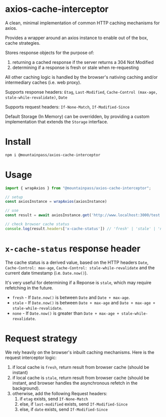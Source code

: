 # axios-cache-interceptor

A clean, minimal implementation of common HTTP caching mechanisms for axios.

Provides a wrapper around an axios instance to enable out of the box, cache strategies.

Stores response objects for the purpose of:

1. returning a cached response if the server returns a 304 Not Modified
1. determining if a response is fresh or stale when re-requesting

All other caching logic is handled by the browser's nativing caching and/or intermediary caches (i.e. web proxy).

Supports response headers: `Etag`, `Last-Modified`, `Cache-Control (max-age, stale-while-revalidate)`, `Date`

Supports request headers: `If-None-Match`, `If-Modified-Since`

Default Storage (In Memory) can be overridden, by providing a custom implementation that extends the `Storage` interface.

# Install

```sh
npm i @mountainpass/axios-cache-interceptor
```

# Usage

```javascript
import { wrapAxios } from "@mountainpass/axios-cache-interceptor";

// setup
const axiosInstance = wrapAxios(axiosInstance)

// use
const result = await axiosInstance.get('http://www.localhost:3000/test')

// check browser cache status
console.log(result.headers['x-cache-status']) // 'fresh' | 'stale' | 'none'
```

# `x-cache-status` response header

The cache status is a derived value, based on the HTTP headers `Date`, `Cache-Control: max-age`, `Cache-Control: stale-while-revalidate` and the current date timestamp (i.e. `Date.now()`).

It's very useful for determining if a Reponse is `stale`, which may require refetching in the future.

- `fresh` - If `Date.now()` is between `Date` and `Date + max-age`.
- `stale` - If `Date.now()` is between `Date + max-age` and `Date + max-age + stale-while-revalidate`.
- `none` - If `Date.now()` is greater than `Date + max-age + stale-while-revalidate`.

# Request strategy

We rely heavily on the browser's inbuilt caching mechanisms. Here is the request interceptor logic:

1. if local cache is `fresh`, return result from browser cache (should be instant)
2. if local cache is `stale`, return result from browser cache (should be instant, and browser handles the asynchronous refetch in the background).
3. otherwise, add the following Request headers:
   1. if `etag` exists, send `If-None-Match`
   2. else, if `last-modified` exists, send `If-Modified-Since`
   3. else, if `date` exists, send `If-Modified-Since`

